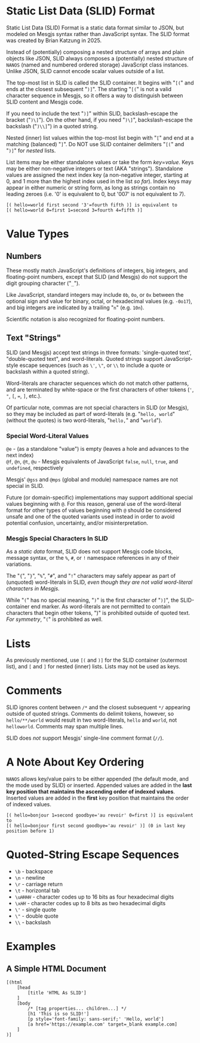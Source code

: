 # Static List Data (SLID) Format

Static List Data (SLID) Format is a static data format similar to JSON, but
modeled on Mesgjs syntax rather than JavaScript syntax. The SLID format was
created by Brian Katzung in 2025\.

Instead of (potentially) composing a nested structure of arrays and plain
objects like JSON, SLID always composes a (potentially) nested structure of
`NANOS` (named and numbered ordered storage) JavaScript class instances. Unlike
JSON, SLID cannot encode scalar values outside of a list.

The top-most list in SLID is called the SLID container. It begins with
"`[(`" and ends at the closest subsequent "`)]`". The starting "`[(`" is
not a valid character sequence in Mesgjs, so it offers a way to distinguish
between SLID content and Mesgjs code.

If you need to include the text "`)]`" within SLID, backslash-escape the
bracket ("`)\]`"). On the other hand, if you need "`)\]`", backslash-escape
the backslash ("`)\\]`") in a quoted string.

Nested (inner) list values within the top-most list begin with "`[`" and
end at a matching (balanced) "`]`". Do NOT use SLID container delimiters
"`[(`" and "`)]`" for _nested_ lists.

List items may be either standalone values or take the form _key_\=_value_. Keys
may be either non-negative integers or text (AKA "strings"). Standalone values
are assigned the next index key (a non-negative integer, starting at 0, and 1
more than the highest index used in the list _so far_). Index keys may appear in
either numeric or string form, as long as strings contain no leading zeroes
(i.e. '0' is equivalent to 0, but '007' is not equivalent to 7).

```
[( hello=world first second '3'=fourth fifth )] is equivalent to
[( hello=world 0=first 1=second 3=fourth 4=fifth )]
```

# Value Types

## Numbers

These mostly match JavaScript's definitions of integers, big integers, and
floating-point numbers, except that SLID (and Mesgjs) do not support the digit
grouping character ("`_`").

Like JavaScript, standard integers may include `0b`, `0o`, or `0x` between the
optional sign and value for binary, octal, or hexadecimal values (e.g. `-0o17`),
and big integers are indicated by a trailing "`n`" (e.g. `10n`).

Scientific notation is also recognized for floating-point numbers.

## Text "Strings"

SLID (and Mesgjs) accept text strings in three formats: 'single-quoted text',
"double-quoted text", and word-literals. Quoted strings support JavaScript-style
escape sequences (such as `\'`, `\"`, or `\\` to include a quote or backslash
within a quoted string).

Word-literals are character sequences which do not match other patterns, and are
terminated by white-space or the first characters of other tokens (`'`, `"`, `[`, `=`, `]`, etc.).

Of particular note, commas are not special characters in SLID (or
Mesgjs), so they may be included as part of word-literals (e.g. "`hello, world`"
(without the quotes) is two word-literals, "`hello,`" and "`world`").

### Special Word-Literal Values

`@e` \- (as a standalone "value") is empty (leaves a hole and advances to the next
index)\
`@f`, `@n`, `@t`, `@u` \- Mesgjs equivalents of JavaScript `false`, `null`, `true`, and `undefined`, respectively

Mesgjs' `@gss` and `@mps` (global and module) namespace names are not special in
SLID.

Future (or domain-specific) implementations may support additional
special values beginning with `@`. For this reason, general use of the
word-literal format for other types of values beginning with `@` should
be considered unsafe and one of the quoted variants used instead in
order to avoid potential confusion, uncertainty, and/or misinterpretation.

### Mesgjs Special Characters In SLID

As a _static data_ format, SLID does not support Mesgjs code blocks, message
syntax, or the `%`, `#`, or `!` namespace references in any of their variations.

The "`{`", "`}`", "`%`", "`#`", and "`!`" characters may safely appear as part of (unquoted) word-literals in SLID, _even though they are not valid word-literal
characters in Mesgjs._

While "`(`" has no special meaning, "`)`" is the first character of "`)]`", the
SLID-container end marker. As word-literals are not permitted to contain
characters that begin other tokens, ")" is prohibited outside of quoted text.
_For symmetry_, "`(`" is prohibited as well.

# Lists

As previously mentioned, use `[(` and `)]` for the SLID container (outermost
list), and `[` and `]` for nested (inner) lists. Lists may not be used as
keys.

# Comments

SLID ignores content between `/*` and the closest subsequent `*/` appearing
outside of quoted strings. Comments do delimit tokens, however, so
`hello/**/world`  would result in two word-literals,
`hello` and `world`, not `helloworld`. Comments may span multiple lines.

SLID does _not_ support Mesgjs' single-line comment format (`//`).

# A Note About Key Ordering

`NANOS` allows key/value pairs to be either appended (the default mode, and the
mode used by SLID) or inserted. Appended values are added in the **last key
position that maintains the ascending order of indexed values**. Inserted values
are added in the **first** key position that maintains the order of indexed
values.

```
[( hello=bonjour 1=second goodbye='au revoir' 0=first )] is equivalent to
[( hello=bonjour first second goodbye='au revoir' )] (0 in last key position before 1)
```

# Quoted-String Escape Sequences

- `\b` \- backspace
- `\n` \- newline
- `\r` \- carriage return
- `\t` \- horizontal tab
- `\u`_`HHHH`_ \- character codes up to 16 bits as four hexadecimal digits
- `\x`_`HH`_ \- character codes up to 8 bits as two hexadecimal digits
- `\'` \- single quote
- `\"` \- double quote
- `\\` \- backslash

# Examples

## A Simple HTML Document

```
[(html
    [head
        [title 'HTML As SLID']
    ]
    [body
        /* [tag properties... children...] */
        [h1 'This is so SLID!']
        [p style='font-family: sans-serif;' 'Hello, world']
        [a href='https://example.com' target=_blank example.com]
    ]
)]
```

